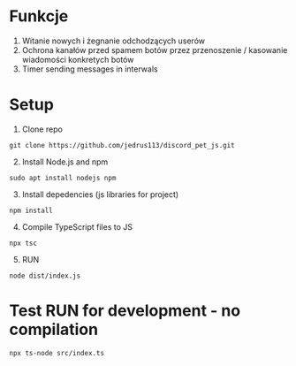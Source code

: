 # Funkcje
1. Witanie nowych i żegnanie odchodzących userów
2. Ochrona kanałów przed spamem botów przez przenoszenie / kasowanie wiadomości konkretych botów
3. Timer sending messages in interwals



# Setup
1. Clone repo
```
git clone https://github.com/jedrus113/discord_pet_js.git
```

2. Install Node.js and npm
```
sudo apt install nodejs npm
```

3. Install depedencies (js libraries for project)
```
npm install
```

4. Compile TypeScript files to JS
```
npx tsc
```

5. RUN
```
node dist/index.js
```

# Test RUN for development - no compilation
```
npx ts-node src/index.ts
```